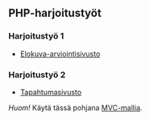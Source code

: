 ## PHP-harjoitustyöt

### Harjoitustyö 1

- [Elokuva-arviointisivusto](https://eermau.github.io/sasp22/sivut/harjoitustyo1.html)

### Harjoitustyö 2

- [Tapahtumasivusto](https://eermau.github.io/sasp22/sivut/harjoitustyo2.html)

*Huom!* Käytä tässä pohjana [MVC-mallia](./mvc-malli.html).